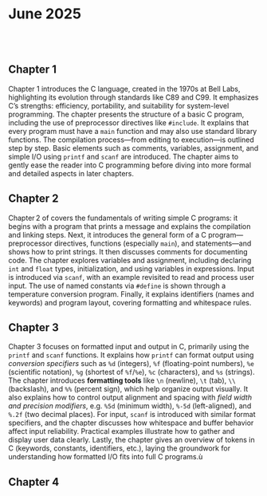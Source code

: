 # June 2025

<br> <br>

## Chapter 1
Chapter 1 introduces the C language, created in the 1970s at Bell Labs, highlighting its evolution through standards like C89 and C99. It emphasizes C’s strengths: efficiency, portability, and suitability for system-level programming. The chapter presents the structure of a basic C program, including the use of preprocessor directives like `#include`. It explains that every program must have a `main` function and may also use standard library functions. The compilation process—from editing to execution—is outlined step by step. Basic elements such as comments, variables, assignment, and simple I/O using `printf` and `scanf` are introduced. The chapter aims to gently ease the reader into C programming before diving into more formal and detailed aspects in later chapters.


## Chapter 2
Chapter 2 of covers the fundamentals of writing simple C programs: it begins with a program that prints a message and explains the compilation and linking steps. Next, it introduces the general form of a C program—preprocessor directives, functions (especially `main`), and statements—and shows how to print strings. It then discusses comments for documenting code. The chapter explores variables and assignment, including declaring `int` and `float` types, initialization, and using variables in expressions. Input is introduced via `scanf`, with an example revisited to read and process user input. The use of named constants via `#define` is shown through a temperature conversion program. Finally, it explains identifiers (names and keywords) and program layout, covering formatting and whitespace rules.


## Chapter 3
Chapter 3 focuses on formatted input and output in C, primarily using the `printf` and `scanf` functions. It explains how `printf` can format output using *conversion specifiers* such as `%d` (integers), `%f` (floating-point numbers), `%e` (scientific notation), `%g` (shortest of `%f`/`%e`), `%c` (characters), and `%s` (strings). The chapter introduces **formatting tools** like `\n` (newline), `\t` (tab), `\\` (backslash), and `%%` (percent sign), which help organize output visually. It also explains how to control output alignment and spacing with *field width and precision modifiers*, e.g. `%5d` (minimum width), `%-5d` (left-aligned), and `%.2f` (two decimal places). For input, `scanf` is introduced with similar format specifiers, and the chapter discusses how whitespace and buffer behavior affect input reliability. Practical examples illustrate how to gather and display user data clearly. Lastly, the chapter gives an overview of tokens in C (keywords, constants, identifiers, etc.), laying the groundwork for understanding how formatted I/O fits into full C programs.ù


## Chapter 4
